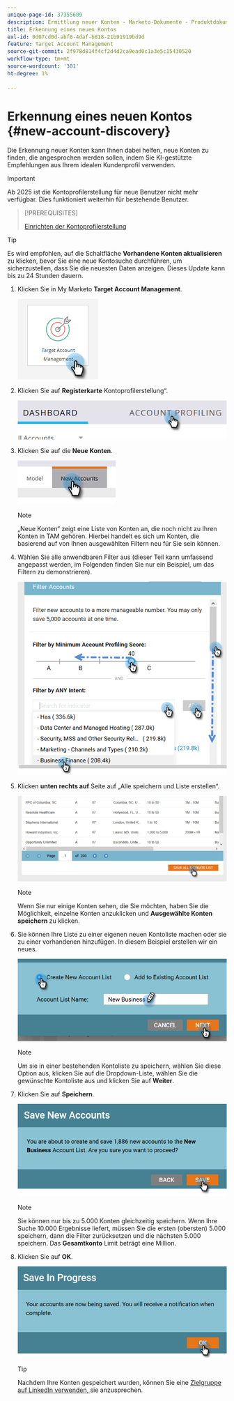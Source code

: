```yaml
---
unique-page-id: 37355609
description: Ermittlung neuer Konten - Marketo-Dokumente - Produktdokumentation
title: Erkennung eines neuen Kontos
exl-id: 0d07cd0d-abf6-4daf-b818-21b91919bd9d
feature: Target Account Management
source-git-commit: 2f978d814f4cf2d4d2ca9ead0c1a3e5c15430520
workflow-type: tm+mt
source-wordcount: '301'
ht-degree: 1%

---
```


# Erkennung eines neuen Kontos {#new-account-discovery}

Die Erkennung neuer Konten kann Ihnen dabei helfen, neue Konten zu finden, die angesprochen werden sollen, indem Sie KI-gestützte Empfehlungen aus Ihrem idealen Kundenprofil verwenden.

>[!IMPORTANT]
>
>Ab 2025 ist die Kontoprofilerstellung für neue Benutzer nicht mehr verfügbar. Dies funktioniert weiterhin für bestehende Benutzer.

>[!PREREQUISITES]
>
>[Einrichten der Kontoprofilerstellung](/help/marketo/product-docs/target-account-management/account-profiling/setting-up-account-profiling.md)

>[!TIP]
>
>Es wird empfohlen, auf die Schaltfläche **Vorhandene Konten aktualisieren** zu klicken, bevor Sie eine neue Kontosuche durchführen, um sicherzustellen, dass Sie die neuesten Daten anzeigen. Dieses Update kann bis zu 24 Stunden dauern.

1. Klicken Sie in My Marketo **Target Account Management**.

   ![](assets/new-account-discovery-1.png)

1. Klicken Sie auf **Registerkarte** Kontoprofilerstellung“.

   ![](assets/two-2.png)

1. Klicken Sie auf die **Neue Konten**.

   ![](assets/three-1.png)

   >[!NOTE]
   >
   >„Neue Konten“ zeigt eine Liste von Konten an, die noch nicht zu Ihren Konten in TAM gehören. Hierbei handelt es sich um Konten, die basierend auf von Ihnen ausgewählten Filtern neu für Sie sein können.

1. Wählen Sie alle anwendbaren Filter aus (dieser Teil kann umfassend angepasst werden, im Folgenden finden Sie nur ein Beispiel, um das Filtern zu demonstrieren).

   ![](assets/four-1.png)

1. Klicken **unten rechts auf** Seite auf „Alle speichern und Liste erstellen“.

   ![](assets/five-1.png)

   >[!NOTE]
   >
   >Wenn Sie nur einige Konten sehen, die Sie möchten, haben Sie die Möglichkeit, einzelne Konten anzuklicken und **Ausgewählte Konten speichern** zu klicken.

1. Sie können Ihre Liste zu einer eigenen neuen Kontoliste machen oder sie zu einer vorhandenen hinzufügen. In diesem Beispiel erstellen wir ein neues.

   ![](assets/six-1.png)

   >[!NOTE]
   >
   >Um sie in einer bestehenden Kontoliste zu speichern, wählen Sie diese Option aus, klicken Sie auf die Dropdown-Liste, wählen Sie die gewünschte Kontoliste aus und klicken Sie auf **Weiter**.

1. Klicken Sie auf **Speichern**.

   ![](assets/seven-1.png)

   >[!NOTE]
   >
   >Sie können nur bis zu 5.000 Konten gleichzeitig speichern. Wenn Ihre Suche 10.000 Ergebnisse liefert, müssen Sie die ersten (obersten) 5.000 speichern, dann die Filter zurücksetzen und die nächsten 5.000 speichern. Das **Gesamtkonto** Limit beträgt eine Million.

1. Klicken Sie auf **OK**.

   ![](assets/eight.png)

   >[!TIP]
   >
   >Nachdem Ihre Konten gespeichert wurden, können Sie eine [ Zielgruppe auf LinkedIn verwenden, ](/help/marketo/product-docs/target-account-management/target/create-an-account-matched-audience-on-linkedin.md) sie anzusprechen.
